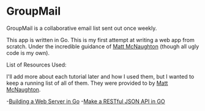 # GroupMail

GroupMail is a collaborative email list sent out once weekly.

This app is written in Go. This is my first attempt at writing a web app from scratch. Under the incredible guidance of [Matt McNaughton](https://github.com/mattjmcnaughton) (though all ugly code is my own).

List of Resources Used:

I'll add more about each tutorial later and how I used them, but I wanted to keep a running list of all of them. They were provided to by [Matt McNaughton](https://github.com/mattjmcnaughton).

-[Building a Web Server in Go](http://thenewstack.io/building-a-web-server-in-go/)
-[Make a RESTful JSON API in GO](http://thenewstack.io/make-a-restful-json-api-go/)
